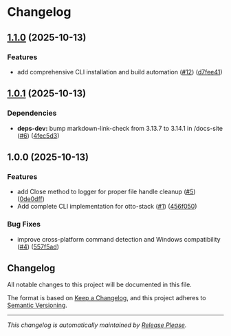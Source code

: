 # Changelog

## [1.1.0](https://github.com/otto-nation/otto-stack/compare/otto-stack-v1.0.1...otto-stack-v1.1.0) (2025-10-13)


### Features

* add comprehensive CLI installation and build automation ([#12](https://github.com/otto-nation/otto-stack/issues/12)) ([d7fee41](https://github.com/otto-nation/otto-stack/commit/d7fee41e6b417b44549cee6746b42cbad2806866))

## [1.0.1](https://github.com/otto-nation/otto-stack/compare/otto-stack-v1.0.0...otto-stack-v1.0.1) (2025-10-13)


### Dependencies

* **deps-dev:** bump markdown-link-check from 3.13.7 to 3.14.1 in /docs-site ([#6](https://github.com/otto-nation/otto-stack/issues/6)) ([4fec5d3](https://github.com/otto-nation/otto-stack/commit/4fec5d3cf834003f5d476366ec48bf9240f225a2))

## 1.0.0 (2025-10-13)


### Features

* add Close method to logger for proper file handle cleanup ([#5](https://github.com/otto-nation/otto-stack/issues/5)) ([0de0dff](https://github.com/otto-nation/otto-stack/commit/0de0dff42f9c6b8dd5aa3e755edfa338a0e45738))
* Add complete CLI implementation for otto-stack ([#1](https://github.com/otto-nation/otto-stack/issues/1)) ([456f050](https://github.com/otto-nation/otto-stack/commit/456f050739196b6eb55c961d7a702fc5770ccea1))


### Bug Fixes

* improve cross-platform command detection and Windows compatibility ([#4](https://github.com/otto-nation/otto-stack/issues/4)) ([557f5ad](https://github.com/otto-nation/otto-stack/commit/557f5adcbfc1cc858e39513ca28675fd2ad422f4))

## Changelog

All notable changes to this project will be documented in this file.

The format is based on [Keep a Changelog](https://keepachangelog.com/en/1.0.0/),
and this project adheres to [Semantic Versioning](https://semver.org/spec/v2.0.0.html).

---

*This changelog is automatically maintained by [Release Please](https://github.com/googleapis/release-please).*
